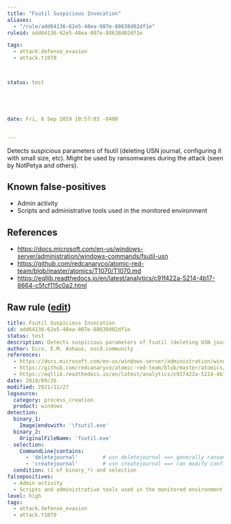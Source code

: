```yaml
---
title: "Fsutil Suspicious Invocation"
aliases:
  - "/rule/add64136-62e5-48ea-807e-88638d02df1e"
ruleid: add64136-62e5-48ea-807e-88638d02df1e

tags:
  - attack.defense_evasion
  - attack.t1070



status: test





date: Fri, 6 Sep 2019 10:57:03 -0400


---
```


Detects suspicious parameters of fsutil (deleting USN journal, configuring it with small size, etc). Might be used by ransomwares during the attack (seen by NotPetya and others).

<!--more-->


## Known false-positives

* Admin activity
* Scripts and administrative tools used in the monitored environment



## References

* https://docs.microsoft.com/en-us/windows-server/administration/windows-commands/fsutil-usn
* https://github.com/redcanaryco/atomic-red-team/blob/master/atomics/T1070/T1070.md
* https://eqllib.readthedocs.io/en/latest/analytics/c91f422a-5214-4b17-8664-c5fcf115c0a2.html


## Raw rule ([edit](https://github.com/SigmaHQ/sigma/edit/master/rules/windows/process_creation/proc_creation_win_susp_fsutil_usage.yml))
```yaml
title: Fsutil Suspicious Invocation
id: add64136-62e5-48ea-807e-88638d02df1e
status: test
description: Detects suspicious parameters of fsutil (deleting USN journal, configuring it with small size, etc). Might be used by ransomwares during the attack (seen by NotPetya and others).
author: Ecco, E.M. Anhaus, oscd.community
references:
  - https://docs.microsoft.com/en-us/windows-server/administration/windows-commands/fsutil-usn
  - https://github.com/redcanaryco/atomic-red-team/blob/master/atomics/T1070/T1070.md
  - https://eqllib.readthedocs.io/en/latest/analytics/c91f422a-5214-4b17-8664-c5fcf115c0a2.html
date: 2019/09/26
modified: 2021/11/27
logsource:
  category: process_creation
  product: windows
detection:
  binary_1:
    Image|endswith: '\fsutil.exe'
  binary_2:
    OriginalFileName: 'fsutil.exe'
  selection:
    CommandLine|contains:
      - 'deletejournal'        # usn deletejournal ==> generally ransomware or attacker
      - 'createjournal'        # usn createjournal ==> can modify config to set it to a tiny size
  condition: (1 of binary_*) and selection
falsepositives:
  - Admin activity
  - Scripts and administrative tools used in the monitored environment
level: high
tags:
  - attack.defense_evasion
  - attack.t1070

```

